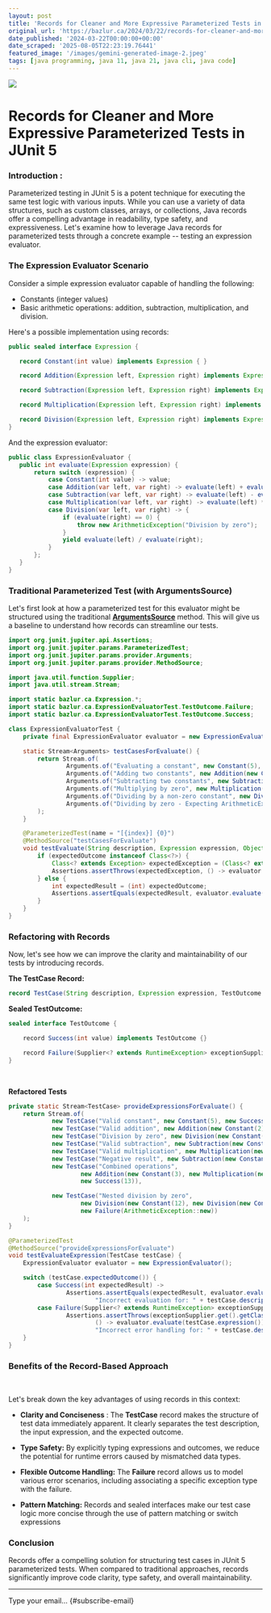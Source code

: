 ```yaml
---
layout: post
title: 'Records for Cleaner and More Expressive Parameterized Tests in JUnit 5'
original_url: 'https://bazlur.ca/2024/03/22/records-for-cleaner-and-more-expressive-parameterized-tests-in-junit-5/'
date_published: '2024-03-22T00:00:00+00:00'
date_scraped: '2025-08-05T22:23:19.76441'
featured_image: '/images/gemini-generated-image-2.jpeg'
tags: [java programming, java 11, java 21, java cli, java code]
---
```


![](/images/gemini-generated-image-2.jpeg)

Records for Cleaner and More Expressive Parameterized Tests in JUnit 5
======================================================================

### **Introduction** :

Parameterized testing in JUnit 5 is a potent technique for executing the same test logic with various inputs. While you can use a variety of data structures, such as custom classes, arrays, or collections, Java records offer a compelling advantage in readability, type safety, and expressiveness. Let's examine how to leverage Java records for parameterized tests through a concrete example -- testing an expression evaluator.

### The Expression Evaluator Scenario

Consider a simple expression evaluator capable of handling the following:

* Constants (integer values)
* Basic arithmetic operations: addition, subtraction, multiplication, and division.

Here's a possible implementation using records:

```java
public sealed interface Expression {

   record Constant(int value) implements Expression { }

   record Addition(Expression left, Expression right) implements Expression {}

   record Subtraction(Expression left, Expression right) implements Expression { }

   record Multiplication(Expression left, Expression right) implements Expression { }

   record Division(Expression left, Expression right) implements Expression { }
}
```

And the expression evaluator:   

```java
public class ExpressionEvaluator {
   public int evaluate(Expression expression) {
       return switch (expression) {
           case Constant(int value) -> value;
           case Addition(var left, var right) -> evaluate(left) + evaluate(right);
           case Subtraction(var left, var right) -> evaluate(left) - evaluate(right);
           case Multiplication(var left, var right) -> evaluate(left) * evaluate(right);
           case Division(var left, var right) -> {
               if (evaluate(right) == 0) {
                   throw new ArithmeticException("Division by zero");
               }
               yield evaluate(left) / evaluate(right);
           }
       };
   }
}
```

### **Traditional Parameterized Test (with ArgumentsSource)**

Let's first look at how a parameterized test for this evaluator might be structured using the traditional [**ArgumentsSource**](https://junit.org/junit5/docs/5.10.2/api/org.junit.jupiter.params/org/junit/jupiter/params/provider/ArgumentsSource.html) method. This will give us a baseline to understand how records can streamline our tests.

```java
import org.junit.jupiter.api.Assertions;
import org.junit.jupiter.params.ParameterizedTest;
import org.junit.jupiter.params.provider.Arguments;
import org.junit.jupiter.params.provider.MethodSource;

import java.util.function.Supplier;
import java.util.stream.Stream;

import static bazlur.ca.Expression.*;
import static bazlur.ca.ExpressionEvaluatorTest.TestOutcome.Failure;
import static bazlur.ca.ExpressionEvaluatorTest.TestOutcome.Success;

class ExpressionEvaluatorTest {
    private final ExpressionEvaluator evaluator = new ExpressionEvaluator();

    static Stream<Arguments> testCasesForEvaluate() {
        return Stream.of(
                Arguments.of("Evaluating a constant", new Constant(5), 5),
                Arguments.of("Adding two constants", new Addition(new Constant(3), new Constant(2)), 5),
                Arguments.of("Subtracting two constants", new Subtraction(new Constant(10), new Constant(4)), 6),
                Arguments.of("Multiplying by zero", new Multiplication(new Constant(6), new Constant(0)), 0),
                Arguments.of("Dividing by a non-zero constant", new Division(new Constant(8), new Constant(2)), 4),
                Arguments.of("Dividing by zero - Expecting ArithmeticException", new Division(new Constant(5), new Constant(0)), ArithmeticException.class)
        );
    }

    @ParameterizedTest(name = "[{index}] {0}")
    @MethodSource("testCasesForEvaluate")
    void testEvaluate(String description, Expression expression, Object expectedOutcome) { // Changes here
        if (expectedOutcome instanceof Class<?>) {
            Class<? extends Exception> expectedException = (Class<? extends Exception>) expectedOutcome;
            Assertions.assertThrows(expectedException, () -> evaluator.evaluate(expression));
        } else {
            int expectedResult = (int) expectedOutcome;
            Assertions.assertEquals(expectedResult, evaluator.evaluate(expression));
        }
    }
}
```

### **Refactoring with Records**

Now, let's see how we can improve the clarity and maintainability of our tests by introducing records.

**The TestCase Record:**

```java
record TestCase(String description, Expression expression, TestOutcome expectedOutcome) {}
```

**Sealed TestOutcome:**

```java
sealed interface TestOutcome {

    record Success(int value) implements TestOutcome {}

    record Failure(Supplier<? extends RuntimeException> exceptionSupplier) implements TestOutcome {}
}
```

<br />

**Refactored Tests**   

```java
private static Stream<TestCase> provideExpressionsForEvaluate() {
    return Stream.of(
            new TestCase("Valid constant", new Constant(5), new Success(5)),
            new TestCase("Valid addition", new Addition(new Constant(2), new Constant(3)), new Success(5)),
            new TestCase("Division by zero", new Division(new Constant(6), new Constant(0)), new Failure(ArithmeticException::new)),
            new TestCase("Valid subtraction", new Subtraction(new Constant(10), new Constant(3)), new Success(7)),
            new TestCase("Valid multiplication", new Multiplication(new Constant(3), new Constant(4)), new Success(12)),
            new TestCase("Negative result", new Subtraction(new Constant(5), new Constant(8)), new Success(-3)),
            new TestCase("Combined operations",
                    new Addition(new Constant(3), new Multiplication(new Constant(2), new Constant(5))),
                    new Success(13)),

            new TestCase("Nested division by zero",
                    new Division(new Constant(12), new Division(new Constant(6), new Constant(0))),
                    new Failure(ArithmeticException::new))
    );
}

@ParameterizedTest
@MethodSource("provideExpressionsForEvaluate")
void testEvaluateExpression(TestCase testCase) {
    ExpressionEvaluator evaluator = new ExpressionEvaluator();

    switch (testCase.expectedOutcome()) {
        case Success(int expectedResult) ->
                Assertions.assertEquals(expectedResult, evaluator.evaluate(testCase.expression()),
                        "Incorrect evaluation for: " + testCase.description());
        case Failure(Supplier<? extends RuntimeException> exceptionSupplier) ->
                Assertions.assertThrows(exceptionSupplier.get().getClass(),
                        () -> evaluator.evaluate(testCase.expression()),
                        "Incorrect error handling for: " + testCase.description());
    }
}
```

### Benefits of the Record-Based Approach

<br />

Let's break down the key advantages of using records in this context:

* **Clarity and Conciseness** : The **TestCase** record makes the structure of test data immediately apparent. It clearly separates the test description, the input expression, and the expected outcome.

<!-- -->

* **Type Safety:** By explicitly typing expressions and outcomes, we reduce the potential for runtime errors caused by mismatched data types.

<!-- -->

* **Flexible Outcome Handling:** The **Failure** record allows us to model various error scenarios, including associating a specific exception type with the failure.

<!-- -->

* **Pattern Matching:** Records and sealed interfaces make our test case logic more concise through the use of pattern matching or switch expressions

### Conclusion

Records offer a compelling solution for structuring test cases in JUnit 5 parameterized tests. When compared to traditional approaches, records significantly improve code clarity, type safety, and overall maintainability.

*** ** * ** ***

Type your email... {#subscribe-email}
